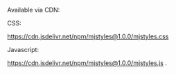 Available via CDN:

CSS:

https://cdn.jsdelivr.net/npm/mjstyles@1.0.0/mjstyles.css


Javascript:

https://cdn.jsdelivr.net/npm/mjstyles@1.0.0/mjstyles.js  .

